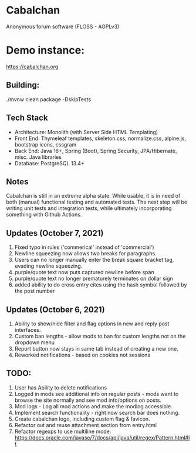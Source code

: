 # Cabalchan
Anonymous forum software (FLOSS - AGPLv3)

# Demo instance:
https://cabalchan.org

## Building:
./mvnw clean package -DskipTests

## Tech Stack
- Architecture: Monolith (with Server Side HTML Templating)
- Front End: Thymeleaf templates, skeleton.css, normalize.css, alpine.js, bootstrap icons, cssgram
- Back End: Java 16+, Spring (Boot), Spring Security, JPA/Hibernate, misc. Java libraries
- Database: PostgreSQL 13.4+

## Notes

Cabalchan is still in an extreme alpha state. While usable, it is in need of both (manual) functional testing and automated tests. 
The next step will be writing unit tests and integration tests, while ultimately incorporating something with Github Actions.

## Updates (October 7, 2021)
1. Fixed typo in rules ('commerical' instead of 'commercial')
2. Newline squeezing now allows two breaks for paragraphs.
3. Users can no longer manually enter the break square bracket tag, evading newline squeezing.
4. purple/quote text now puts captured newline before span
5. purple/quote text no longer prematurely terminates on dollar sign
6. added ability to do cross entry cites using the hash symbol followed by the post number

## Updates (October 6, 2021)
1. Ability to show/hide filter and flag options in new and reply post interfaces.
2. Custom ban lengths - allow mods to ban for custom lengths not on the dropdown menu
3. Report button now stays in same tab instead of creating a new one.
4. Reworked notifications - based on cookies not sessions

## TODO:
1. User has Ability to delete notifications
2. Logged in mods see additional info on regular posts - mods want to browse the site normally and see mod info/options on posts.
3. Mod logs - Log all mod actions and make the modlog accessible.
4. Implement search functionality - right now search bar does nothing.
5. Create cabalchan logo, including custom flag & favicon.
6. Refactor out and reuse attachment section from entry.html
7. Refactor regexps to use multiline mode: https://docs.oracle.com/javase/7/docs/api/java/util/regex/Pattern.html#lt
